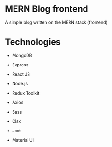 # MERN Blog frontend
A simple blog written on the MERN stack (frontend)
# Technologies
  - MongoDB
  - Express
  - React JS
  - Node.js

  - Redux Toolkit
  - Axios
  - Sass
  - Clsx
  - Jest
  - Material UI


